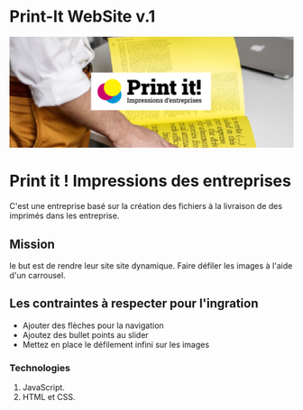 # Print-It WebSite v.1

![maquette images](/assets/images/print-it.png "Maquette acceuil")

#   Print it ! Impressions des entreprises 
C'est une entreprise basé sur  la création des fichiers à la livraison de des imprimés dans les entreprise.


## Mission
 le but est de rendre leur site site dynamique.
Faire défiler les images à l'aide d'un carrousel.

	
## Les contraintes à respecter pour l'ingration 

* Ajouter des flèches pour la navigation
* Ajoutez des bullet points au slider
* Mettez en place le défilement infini sur les images  
 
### Technologies
1. JavaScript.
2. HTML et CSS.







